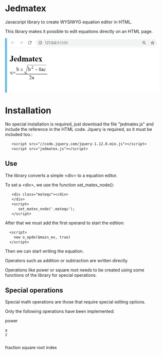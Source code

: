 # Jedmatex

Javacsript library to create WYSIWYG equation editor in HTML.

This library makes it possible to edit equations directly on an HTML page.

![sample page](https://github.com/t-edson/Jedmatex/blob/0.4/screen1.png?raw=true)


# Installation

No special installation is required, just download the file "jedmatex.js" and include the reference in the HTML code. Jquery is required, so it must be included too.:

```
   <script src="//code.jquery.com/jquery-1.12.0.min.js"></script>
   <script src="jedmatex.js"></script>
```

## Use

The library converts a simple \<div\> to a equation editor.

To set a \<div\>, we use the function set_matex_node():

```
   <div class="matequ"></div>
   </div>
   <script>
      set_matex_node('.matequ');
   </script>
```

After that we must add the first operand to start the edition:

```
  <script>
	new o_opdo($main_ex, true)
  </script>
```

Then we can start writing the equation.

Operators such as addition or subtraction are written directly.

Operations like power or square root needs to be created using some functions of the library for special operations.

## Special operations

Special math operations are those that require special editing options.

Only the following operations have been implemented:

power

<div class="wrap opdo" style=""><div class="wrap opdo" style=""><span class="field " role="textbox" contenteditable="">x</span></div><div class="wrap opdr pow" style="font-size: 11.2px;"><div class="frame"><div class="wrap opdo" style="position: relative; "><span class="field " role="textbox" contenteditable="">2</span></div><div class="wrap" style="display: block; height: 11.2px;"></div></div></div><div class="wrap opdo" style=""><span class="field " role="textbox" contenteditable=""></span></div></div>

fraction 
square root
index




